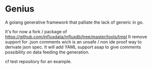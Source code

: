 # Genius

A golang generative framework that palliate the lack of generic in go.

It's for now a fork / package of https://github.com/influxdata/influxdb/tree/master/tools/tmpl 
It remove support for .json comments wich is an unsafe / non ide proof way to derivate json spec.
It will add YAML support asap to give comments possibility on data feeding the generation.

cf test repository for an example.
